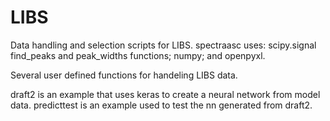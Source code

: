 # LIBS
Data handling and selection scripts for LIBS.
spectraasc uses: scipy.signal find_peaks and peak_widths functions;
numpy;
and openpyxl.

Several user defined functions for handeling LIBS data.

draft2 is an example that uses keras to create a neural network from model data.
predicttest is an example used to test the nn generated from draft2.
